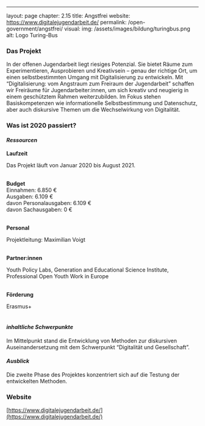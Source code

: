 ---
layout: page
chapter: 2.15
title: Angstfrei
website: https://www.digitalejugendarbeit.de/
permalink: /open-government/angstfrei/
visual:
  img: /assets/images/bildung/turingbus.png
  alt: Logo Turing-Bus

### Das Projekt
In der offenen Jugendarbeit liegt riesiges Potenzial. Sie bietet Räume zum Experimentieren, Ausprobieren und Kreativsein – genau der richtige Ort, um einen selbstbestimmten Umgang mit Digitalisierung zu entwickeln. Mit “Digitalisierung: vom Angstraum zum Freiraum der Jugendarbeit”  schaffen wir Freiräume für Jugendarbeiter:innen, um sich kreativ und neugierig in einem geschütztem Rahmen weiterzubilden. Im Fokus stehen Basiskompetenzen wie informationelle Selbstbestimmung und Datenschutz, aber auch diskursive Themen um die Wechselwirkung von Digitalität.

### Was ist 2020 passiert?

#### *Ressourcen*

  **Laufzeit** <br>

  Das Projekt läuft von Januar 2020 bis August 2021.
  <br><br>

  **Budget** <br>
  Einnahmen: 6.850 € <br>
  Ausgaben: 6.109 € <br>
  davon Personalausgaben: 6.109 € <br>
  davon Sachausgaben: 0 € <br><br>

  **Personal** <br>
   
  Projektleitung: Maximilian Voigt
  <br><br>
  
  **Partner:innen** <br>
  
  Youth Policy Labs, Generation and Educational Science Institute, Professional Open Youth Work in Europe
  <br><br>
  
  **Förderung** <br>
  
  Erasmus+
  <br><br>
  
#### *inhaltliche Schwerpunkte*
Im Mittelpunkt stand die Entwicklung von Methoden zur diskursiven Auseinandersetzung mit dem Schwerpunkt “Digitalität und Gesellschaft”.

#### *Ausblick*
Die zweite Phase des Projektes konzentriert sich auf die Testung der entwickelten Methoden.

### Website

[https://www.digitalejugendarbeit.de/](https://www.digitalejugendarbeit.de/)
